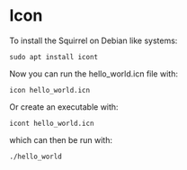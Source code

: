 # Icon

To install the Squirrel on Debian like systems:

`sudo apt install icont`

Now you can run the hello_world.icn file with:

`icon hello_world.icn`

Or create an executable with:

`icont hello_world.icn`

which can then be run with:

`./hello_world`

